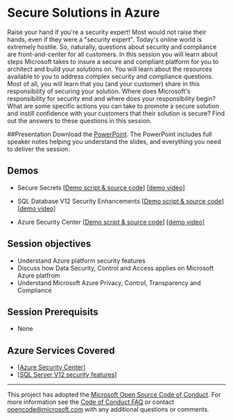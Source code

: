 # Secure Solutions in Azure
Raise your hand if you're a security expert! Most would not raise their hands, even if they were a "security expert". Today's online world is extremely hostile. So, naturally, questions about security and compliance are front-and-center for all customers. In this session you will learn about steps Microsoft takes to insure a secure and compliant platform for you to architect and build your solutions on. You will learn about the resources available to you to address complex security and compliance questions. Most of all, you will learn that you (and your customer) share in this responsibility of securing your solution. Where does Microsoft's responsibility for security end and where does your responsibility begin? What are some specific actions you can take to promote a secure solution and instill confidence with your customers that their solution is secure? Find out the answers to these questions in this session.

##Presentation
Download the [PowerPoint](./Building%20Secure%20Solutions%20in%20the%20Cloud.pptx?raw=1).
The PowerPoint includes full speaker notes helping you understand the slides, and everything you need to deliver the session.

## Demos

* Secure Secrets
[[Demo script & source code](./Demo-SecureSecrets/)]
[[demo video](https://gsiazurecoecontent.blob.core.windows.net/Secure-Solutions/0_secure_secrets.mp4)]

* SQL Database V12 Security Enhancements
[[Demo script & source code](./Demo-SQLSecurity/)]
[[demo video](https://gsiazurecoecontent.blob.core.windows.net/Secure-Solutions/1_SQL_Security.mp4)]

* Azure Security Center
[[Demo script & source code](./Demo-AzureSecurityCenter/)]
[[demo video](https://gsiazurecoecontent.blob.core.windows.net/Secure-Solutions/2_security_center.mp4)]

## Session objectives

- Understand Azure platform security features
- Discuss how Data Security, Control and Access applies on Microsoft Azure platfrom
- Understand Microsoft Azure Privacy, Control, Transparency and Compliance

## Session Prerequisits

- None

## Azure Services Covered

- [[Azure Security Center](https://azure.microsoft.com/en-us/services/security-center/)]
- [[SQL Server V12 security features](https://azure.microsoft.com/en-in/documentation/articles/sql-database-v12-whats-new/)]

****
This project has adopted the [Microsoft Open Source Code of Conduct](https://opensource.microsoft.com/codeofconduct/). For more information see the [Code of Conduct FAQ](https://opensource.microsoft.com/codeofconduct/faq/) or contact [opencode@microsoft.com](mailto:opencode@microsoft.com) with any additional questions or comments.
